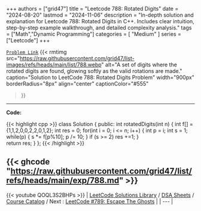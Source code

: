 
+++
authors = ["grid47"]
title = "Leetcode 788: Rotated Digits"
date = "2024-08-20"
lastmod = "2024-11-06"
description = "In-depth solution and explanation for Leetcode 788: Rotated Digits in C++. Includes clear intuition, step-by-step example walkthrough, and detailed complexity analysis."
tags = ["Math","Dynamic Programming"]
categories = [
    "Medium"
]
series = ["Leetcode"]
+++



[`Problem Link`](https://leetcode.com/problems/rotated-digits/description/)
{{< rmtimg 
    src="https://raw.githubusercontent.com/grid47/list-images/refs/heads/main/list/788.webp" 
    alt="A set of digits where the rotated digits are found, glowing softly as the valid rotations are made."
    caption="Solution to LeetCode 788: Rotated Digits Problem"
    width="900px"
    borderRadius="8px"
    align="center" 
    captionColor="#555"
>}}
---
**Code:**

{{< highlight cpp >}}
class Solution {
public:
    int rotatedDigits(int n) {
        int f[] = {1,1,2,0,0,2,2,0,1,2};
        int res = 0;
        for(int i = 0; i <= n; i++) {
            int p = i;
            int s = 1;
            while(p) {
                s *= f[p%10];
                p /= 10;
            }
            if (s >= 2) res +=1;
        }        
        return res;
    }
};
{{< /highlight >}}

{{< ghcode "https://raw.githubusercontent.com/grid47/list/refs/heads/main/exp/788.md" >}}
---
{{< youtube QOQL3S2BHPs >}}
| [LeetCode Solutions Library](https://grid47.xyz/leetcode/) / [DSA Sheets](https://grid47.xyz/sheets/) / [Course Catalog](https://grid47.xyz/courses/) / Next : [LeetCode #789: Escape The Ghosts](https://grid47.xyz/posts/leetcode-789-escape-the-ghosts-solution/) |
| --- |
